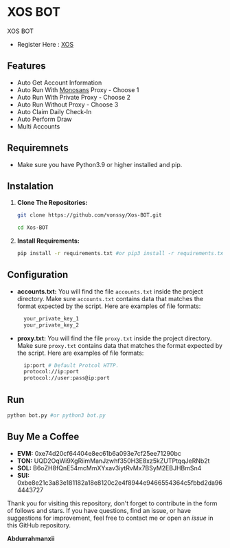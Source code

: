 # XOS BOT
XOS BOT

- Register Here : [XOS](https://X.ink/NVG7LF)

## Features

  - Auto Get Account Information
  - Auto Run With [Monosans](https://raw.githubusercontent.com/monosans/proxy-list/main/proxies/all.txt) Proxy - Choose 1
  - Auto Run With Private Proxy - Choose 2
  - Auto Run Without Proxy - Choose 3
  - Auto Claim Daily Check-In
  - Auto Perform Draw
  - Multi Accounts

## Requiremnets

- Make sure you have Python3.9 or higher installed and pip.

## Instalation

1. **Clone The Repositories:**
   ```bash
   git clone https://github.com/vonssy/Xos-BOT.git
   ```
   ```bash
   cd Xos-BOT
   ```

2. **Install Requirements:**
   ```bash
   pip install -r requirements.txt #or pip3 install -r requirements.txt
   ```

## Configuration

- **accounts.txt:** You will find the file `accounts.txt` inside the project directory. Make sure `accounts.txt` contains data that matches the format expected by the script. Here are examples of file formats:
  ```bash
    your_private_key_1
    your_private_key_2
  ```

- **proxy.txt:** You will find the file `proxy.txt` inside the project directory. Make sure `proxy.txt` contains data that matches the format expected by the script. Here are examples of file formats:
  ```bash
    ip:port # Default Protcol HTTP.
    protocol://ip:port
    protocol://user:pass@ip:port
  ```

## Run

```bash
python bot.py #or python3 bot.py
```

## Buy Me a Coffee

- **EVM:** 0xe74d20cf64404e8ec61b6a093e7cf25ee71290bc
- **TON:** UQD2OqWi9XgRiimManJzwhf350H3E8xz5kZUTPtqqJeRNb2t
- **SOL:** B6oZH8fQnE54mcMmXYxav3iytRvMx7BSyM2EBJHBmSn4
- **SUI:** 0xbe8e21c3a83e181182a18e8120c2e4f8944e9466554364c5fbbd2da964443727
  
Thank you for visiting this repository, don't forget to contribute in the form of follows and stars.
If you have questions, find an issue, or have suggestions for improvement, feel free to contact me or open an *issue* in this GitHub repository.

**Abdurrahmanxii**
